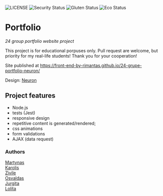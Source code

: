 ![LICENSE](https://img.shields.io/badge/license-MIT-blue.svg?style=flat-square)
![Security Status](https://img.shields.io/security-headers?label=Security&url=https%3A%2F%2Fgithub.com&style=flat-square)
![Gluten Status](https://img.shields.io/badge/Gluten-Free-green.svg)
![Eco Status](https://img.shields.io/badge/ECO-Friendly-green.svg)

# Portfolio

_24 group portfolio website project_

This project is for educational porpuses only. Pull request are welcome, but priority for my real-life students! Thank you for your cooperation!

Site published at https://front-end-by-rimantas.github.io/24-grupe-portfolio-neuron/

Design:  [Neuron](http://demo.auburnforest.com/html/neuron/demo/index.html)

## Project features

-   Node.js
-   tests (Jest)
-   responsive design
-   repetitive content is generated/rendered;
-   css animations
-   form validations
-   AJAX (data request)

### Authors
[Martynas](https://github.com/Kraske8) <br>
[Karolis](https://github.com/KarolisVJ) <br>
[Zivile](https://github.com/zvlzvl) <br>
[Osvaldas](https://github.com/oswiux) <br>
[Jurgita](https://github.com/Baniene) <br>
[Lolita](https://github.com/LolaLu1) <br>
